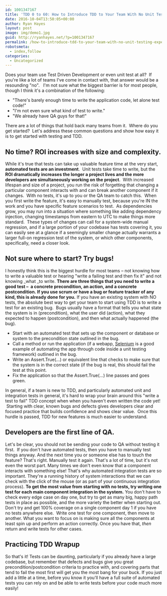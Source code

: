 ```yaml
---
id: 1001347167
title: 'TDD 0 to 60: How to Introduce TDD to Your Team With No Unit Testing Experience'
date: 2016-10-04T13:50:05+00:00
author: Ryan Hayes
layout: post
image: img/demo1.jpg
guid: http://ryanhayes.net/?p=1001347167
permalink: /how-to-introduce-tdd-to-your-team-with-no-unit-testing-experience/
robotsmeta:
  - index,follow
categories:
  - Uncategorized
---
```

Does your team use Test Driven Development or even unit test at all?  If you're like a lot of teams I've come in contact with, that answer would be a resounding "no".   I'm not sure what the biggest barrier is for most people, though I think it's a combination of the following:

  * "There's barely enough time to write the application code, let alone test code!"
  * "I'm not even sure what kind of test to write."
  * "We already have QA guys for that!"

There are a lot of things that hold back many teams from it.  Where do you get started?  Let's address these common questions and show how easy it is to get started with testing and TDD.<!--more-->

## No time? ROI increases with size and complexity.

While it's true that tests can take up valuable feature time at the very start, **automated tests are an investment**.  Unit tests take time to write, but the **ROI dramatically increases the longer a project lives and the more developers are simultaneously working on the project**.  With increased lifespan and size of a project, you run the risk of forgetting that changing a particular component interacts with and can break another component if it changes.  With no tests, it's up to you or the QA team to catch this.  When you first write the feature, it's easy to manually test, because you're IN the work and you have specific feature scenarios to test.  As dependencies grow, you may run into a situation where something like adding dependency injection, changing timestamps from eastern to UTC to make things more standard.  These types of changes can call for a system-wide manual regression, and if a large portion of your codebase has tests covering it, you can easily see at a glance if a seemingly smaller change actually warrants a larger full-on regression test of the system, or which other components, specifically, need a closer look.

## Not sure where to start? Try bugs!

I honestly think this is the biggest hurdle for most teams &#8211; not knowing how to write a valuable test or hearing "write a failing test and then fix it" and not knowing _what _to write. **There are three things that you need to write a good test &#8211;  a concrete precondition, an action, and a concrete postcondition. If you use scrum or have a bug or feature tracker of any kind, this is already done for you.** If you have an existing system with NO tests, the absolute best way to get your team to start using TDD is to write a test for an existing bug.  Bugs usually have a format that tells you what state the system is in (precondition), what the user did (action), what they expected to happen (postcondition), and then what actually happened (the bug).

  * Start with an automated test that sets up the component or database or system to the precondition state outlined in the bug.
  * Call a method or run the application (if a webapp, [Selenium](http://seleniumhq.org) is a good example of automating the app through code inside a unit testing framework) outlined in the bug.
  * Write an Assert.True(&#8230;) or equivalent line that checks to make sure that the system is in the correct state (if the bug is real, this should fail the test at this point.
  * Fix the application so that the Assert.True(&#8230;) line passes and goes green.

In general, if a team is new to TDD, and particularly automated unit and integration tests in general, it's hard to wrap your brain around this "write a test to fail" TDD concept when when you haven't even written the code yet!  Starting with clear, known bugs and defects gives developers clear and focused practice that builds confidence and shows clear value.  Once this hurdle is passed, TDD for new features is much easier to understand.

## Developers are the first line of QA.

Let's be clear, you should not be sending your code to QA without testing it first.  If you don't have automated tests, then you have to manually test things anyway. And the next time you or someone else has to touch the feature? That's right. Manually test it again. That's a lot of time, but it's not even the worst part. Many times we don't even know that a component interacts with something else! That's why automated integration tests are so important. They're a running history of system interactions that we can check with the click of the mouse (or as part of your continuous integration process). **To get the most value from starting with no tests, try writing one test for each main component integration in the system.** You don't have to check every edge case on day one, but try to get as many big, happy path tests in place as possible, and the more variety the better when starting out. Don't try and get 100% coverage on a single component day 1 if you have no tests anywhere else.  Write one test for one component, then move to another. What you want to focus on is making sure all the components at least spin up and perform an action correctly. Once you have that, _then_ return and write tests for other cases.

## Practicing TDD Wrapup

So that's it! Tests can be daunting, particularly if you already have a large codebase, but remember that defects and bugs give you great precondition/postcondition criteria to practice with, and covering parts that tend to fail the most first will get you the most bang for your buck. If you just add a little at a time, before you know it you'll have a full suite of automated tests you can rely on and be able to write tests before your code much more easily!